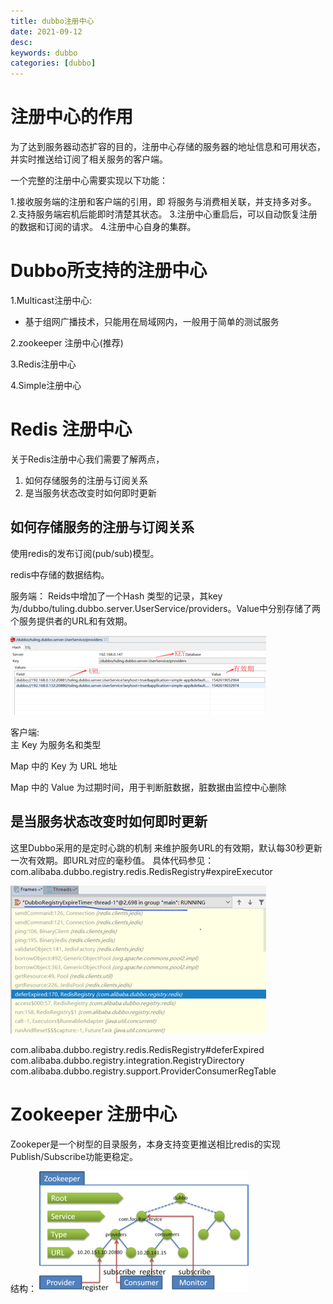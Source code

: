 ```yaml
---
title: dubbo注册中心
date: 2021-09-12
desc:
keywords: dubbo
categories: [dubbo]
---
```


# 注册中心的作用

为了达到服务器动态扩容的目的，注册中心存储的服务器的地址信息和可用状态，并实时推送给订阅了相关服务的客户端。

一个完整的注册中心需要实现以下功能：

1.接收服务端的注册和客户端的引用，即 将服务与消费相关联，并支持多对多。
2.支持服务端宕机后能即时清楚其状态。
3.注册中心重启后，可以自动恢复注册的数据和订阅的请求。
4.注册中心自身的集群。

# Dubbo所支持的注册中心

1.Multicast注册中心:
- 基于组网广播技术，只能用在局域网内，一般用于简单的测试服务

2.zookeeper 注册中心(推荐)

3.Redis注册中心

4.Simple注册中心

# Redis 注册中心

关于Redis注册中心我们需要了解两点，
1.	如何存储服务的注册与订阅关系
2.	是当服务状态改变时如何即时更新

## 如何存储服务的注册与订阅关系 

使用redis的发布订阅(pub/sub)模型。

redis中存储的数据结构。

服务端：
Reids中增加了一个Hash 类型的记录，其key为/dubbo/tuling.dubbo.server.UserService/providers。Value中分别存储了两个服务提供者的URL和有效期。

![redis服务端模型.png](redis服务端模型.png)

客户端:	
主 Key 为服务名和类型 

Map 中的 Key 为 URL 地址

Map 中的 Value 为过期时间，用于判断脏数据，脏数据由监控中心删除

## 是当服务状态改变时如何即时更新

这里Dubbo采用的是定时心跳的机制 来维护服务URL的有效期，默认每30秒更新一次有效期。即URL对应的毫秒值。
具体代码参见：com.alibaba.dubbo.registry.redis.RedisRegistry#expireExecutor

![redis心跳.png](redis心跳.png)

com.alibaba.dubbo.registry.redis.RedisRegistry#deferExpired
com.alibaba.dubbo.registry.integration.RegistryDirectory
com.alibaba.dubbo.registry.support.ProviderConsumerRegTable

# Zookeeper 注册中心

Zookeper是一个树型的目录服务，本身支持变更推送相比redis的实现Publish/Subscribe功能更稳定。

结构：
![Zookeeper注册中心.png](Zookeeper注册中心.png)
